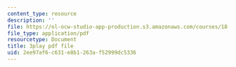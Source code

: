 ```yaml
---
content_type: resource
description: ''
file: https://ol-ocw-studio-app-production.s3.amazonaws.com/courses/18-06sc-linear-algebra-fall-2011/2ee97af6c631e8b1263af52999dc5336_pSbafxDHdgE.pdf
file_type: application/pdf
resourcetype: Document
title: 3play pdf file
uid: 2ee97af6-c631-e8b1-263a-f52999dc5336
---
```


